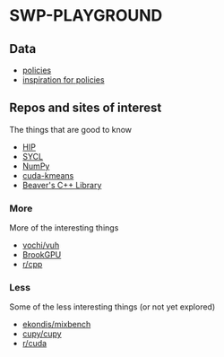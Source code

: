 # SWP-PLAYGROUND

## Data

- [policies](policies.md)
- [inspiration for policies](https://github.com/krulis-martin/cuda-kmeans/blob/master/experimental/k-means/k-means/headers/layout_policies.hpp)

## Repos and sites of interest

The things that are good to know

- [HIP](https://github.com/ROCm-Developer-Tools/HIP)
- [SYCL](https://www.khronos.org/sycl/)
- [NumPy](https://numpy.org/)
- [cuda-kmeans](https://github.com/krulis-martin/cuda-kmeans)
- [Beaver's C++ Library](https://github.com/krulis-martin/bpplib)

### More

More of the interesting things

- [vochi/vuh](https://github.com/vochi/vuh)
- [BrookGPU](http://graphics.stanford.edu/projects/brookgpu/)
- [r/cpp](https://www.reddit.com/r/cpp)

### Less

Some of the less interesting things (or not yet explored)

- [ekondis/mixbench](https://github.com/ekondis/mixbench)
- [cupy/cupy](https://github.com/cupy/cupy)
- [r/cuda](https://www.reddit.com/r/CUDA)
